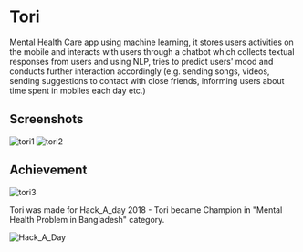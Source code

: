 # Tori

Mental Health Care app using machine learning, it stores users activities on the mobile and interacts with users through a chatbot which collects textual responses from users and using NLP, tries to predict users' mood and conducts further interaction accordingly (e.g. sending songs, videos, sending suggestions to contact with close friends, informing users about time spent in mobiles each day etc.)

## Screenshots

![tori1](https://user-images.githubusercontent.com/22328326/61108266-b1230e80-a4a3-11e9-9e4d-299a52d36bf6.png)
![tori2](https://user-images.githubusercontent.com/22328326/61108268-b3856880-a4a3-11e9-9973-a06ac8e85c4a.png)

## Achievement

![tori3](https://user-images.githubusercontent.com/22328326/61108270-b5e7c280-a4a3-11e9-968a-db09a95b0121.png)

Tori was made for Hack_A_day 2018 - Tori became Champion in "Mental Health Problem in Bangladesh" category.

![Hack_A_Day](https://user-images.githubusercontent.com/22328326/61108434-170f9600-a4a4-11e9-9d90-79902d672c18.jpg)
